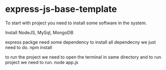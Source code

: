 # express-js-base-template
To start with project you need to install some software in the system.

Install NodeJS, MySql, MongoDB

express packge need some dependency to install all dependecny we just need to do.
npm install

to run the project we need to open the terminal in same directory and to run project we need to run.
node app.js
